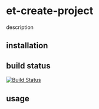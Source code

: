 # et-create-project

description

## installation



## build status

[![Build Status](https://travis-ci.org/eventEmitter/et-create-project.png?branch=master)](https://travis-ci.org/eventEmitter/et-create-project)


## usage